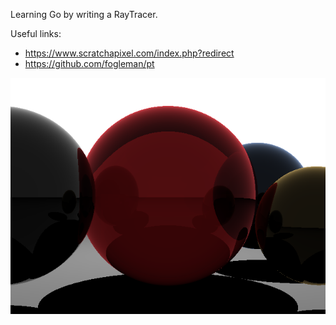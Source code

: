Learning Go by writing a RayTracer.

Useful links:
* https://www.scratchapixel.com/index.php?redirect
* https://github.com/fogleman/pt

![Current state](https://raw.githubusercontent.com/Mithra/go-pathtracer/master/result_1.png)